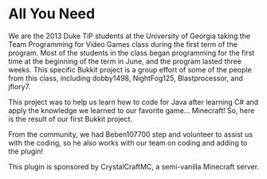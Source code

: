 All You Need
=============

We are the 2013 Duke TiP students at the University of Georgia taking the
Team Programming for Video Games class during the first term of the program.
Most of the students in the class began programming for the first time at
the beginning of the term in June, and the program lasted three weeks.
This specific Bukkit project is a group effort of some of the people from
this class, including dobby1498, NightFog125, Blastprocessor, and jflory7.

This project was to help us learn how to code for Java after learning C#
and apply the knowledge we learned to our favorite game… Minecraft! So,
here is the result of our first Bukkit project.

From the community, we had Beben107700 step and volunteer to assist us with
the coding, so he also works with our team on coding and adding to the plugin!

This plugin is sponsored by CrystalCraftMC, a semi-vanilla Minecraft server.
